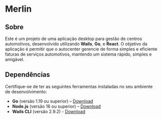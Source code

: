 # Merlin

## Sobre

Este é um projeto de uma aplicação desktop para gestão de centros automotivos, desenvolvido utilizando **Wails**, **Go**, e **React**. O objetivo da aplicação é permitir que o autocenter gerencie de forma simples e eficiente faturas de serviços automotivos, mantendo um sistema rápido, simples e amigável.

## Dependências

Certifique-se de ter as seguintes ferramentas instaladas no seu ambiente de desenvolvimento:

- **Go** (versão 1.19 ou superior) – [Download](https://go.dev/dl/)
- **Node.js** (versão 16 ou superior) – [Download](https://nodejs.org/)
- **Wails CLI** (versão 2.9.2) - [Download](https://wails.io)